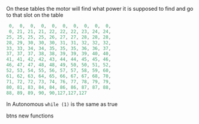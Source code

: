 On these tables the motor will find what power it is supposed to find and go to that slot on the table

```c
 0,  0,  0,  0,  0,  0,  0,  0,  0,  0,
 0, 21, 21, 21, 22, 22, 22, 23, 24, 24,
25, 25, 25, 25, 26, 27, 27, 28, 28, 28,
28, 29, 30, 30, 30, 31, 31, 32, 32, 32,
33, 33, 34, 34, 35, 35, 35, 36, 36, 37,
37, 37, 37, 38, 38, 39, 39, 39, 40, 40,
41, 41, 42, 42, 43, 44, 44, 45, 45, 46,
46, 47, 47, 48, 48, 49, 50, 50, 51, 52,
52, 53, 54, 55, 56, 57, 57, 58, 59, 60,
61, 62, 63, 64, 65, 66, 67, 67, 68, 70,
71, 72, 72, 73, 74, 76, 77, 78, 79, 79,
80, 81, 83, 84, 84, 86, 86, 87, 87, 88,
88, 89, 89, 90, 90,127,127,127
```

In Autonomous `while (1)` is the same as true

btns
new functions
